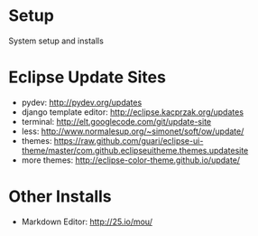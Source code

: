 Setup
=====
System setup and installs

Eclipse Update Sites
====================
* pydev: http://pydev.org/updates
* django template editor: http://eclipse.kacprzak.org/updates
* terminal: http://elt.googlecode.com/git/update-site
* less: http://www.normalesup.org/~simonet/soft/ow/update/
* themes: https://raw.github.com/guari/eclipse-ui-theme/master/com.github.eclipseuitheme.themes.updatesite
* more themes: http://eclipse-color-theme.github.io/update/

Other Installs
==============
* Markdown Editor: http://25.io/mou/
